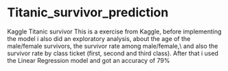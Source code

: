 # Titanic_survivor_prediction
Kaggle Titanic survivor
This is a exercise from Kaggle, before implementing the model i also did an exploratory analysis, about the age of the male/female survivors, the survivor rate among male/female,\ 
and also the survivor rate by class ticket (first, second and third class). After that i used the Linear Regression model and got an accuracy of 79%

